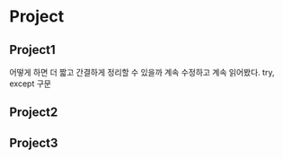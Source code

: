 # Project
## Project1

어떻게 하면 더 짧고 간결하게 정리할 수 있을까
계속 수정하고 계속 읽어봤다.
try, except 구문

## Project2



## Project3

